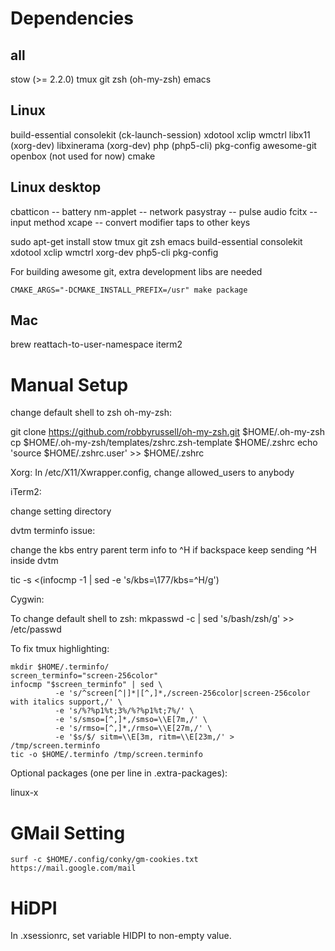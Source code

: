 # Dependencies

## all

stow (>= 2.2.0)
tmux
git
zsh (oh-my-zsh)
emacs

## Linux

build-essential
consolekit (ck-launch-session)
xdotool
xclip
wmctrl
libx11      (xorg-dev)
libxinerama (xorg-dev)
php         (php5-cli)
pkg-config
awesome-git
openbox (not used for now)
cmake

## Linux desktop

cbatticon -- battery
nm-applet -- network
pasystray -- pulse audio
fcitx     -- input method
xcape     -- convert modifier taps to other keys

sudo apt-get install stow tmux git zsh emacs build-essential consolekit xdotool xclip wmctrl xorg-dev php5-cli pkg-config

For building awesome git, extra development libs are needed

`CMAKE_ARGS="-DCMAKE_INSTALL_PREFIX=/usr" make package`

## Mac
brew
reattach-to-user-namespace
iterm2

# Manual Setup

change default shell to zsh
oh-my-zsh:

git clone https://github.com/robbyrussell/oh-my-zsh.git $HOME/.oh-my-zsh
cp $HOME/.oh-my-zsh/templates/zshrc.zsh-template $HOME/.zshrc
echo 'source $HOME/.zshrc.user' >> $HOME/.zshrc

Xorg:
In /etc/X11/Xwrapper.config, change allowed_users to anybody

iTerm2:

change setting directory

dvtm terminfo issue:

change the kbs entry parent term info to ^H if backspace keep sending ^H inside dvtm

tic -s <(infocmp -1 | sed -e 's/kbs=\\177/kbs=^H/g')

Cygwin:

To change default shell to zsh:
mkpasswd -c | sed 's/bash/zsh/g' >> /etc/passwd

To fix tmux highlighting:
```
mkdir $HOME/.terminfo/
screen_terminfo="screen-256color"
infocmp "$screen_terminfo" | sed \
          -e 's/^screen[^|]*|[^,]*,/screen-256color|screen-256color with italics support,/' \
          -e 's/%?%p1%t;3%/%?%p1%t;7%/' \
          -e 's/smso=[^,]*,/smso=\\E[7m,/' \
          -e 's/rmso=[^,]*,/rmso=\\E[27m,/' \
          -e '$s/$/ sitm=\\E[3m, ritm=\\E[23m,/' > /tmp/screen.terminfo
tic -o $HOME/.terminfo /tmp/screen.terminfo
```
Optional packages (one per line in .extra-packages):

linux-x

# GMail Setting

`surf -c $HOME/.config/conky/gm-cookies.txt https://mail.google.com/mail`

# HiDPI

In .xsessionrc, set variable HIDPI to non-empty value.
